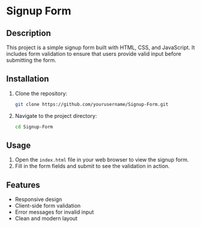 # Signup Form

## Description
This project is a simple signup form built with HTML, CSS, and JavaScript. It includes form validation to ensure that users provide valid input before submitting the form.

## Installation
1. Clone the repository:
    ```bash
    git clone https://github.com/yourusername/Signup-Form.git
    ```
2. Navigate to the project directory:
    ```bash
    cd Signup-Form
    ```

## Usage
1. Open the `index.html` file in your web browser to view the signup form.
2. Fill in the form fields and submit to see the validation in action.

## Features
- Responsive design
- Client-side form validation
- Error messages for invalid input
- Clean and modern layout

